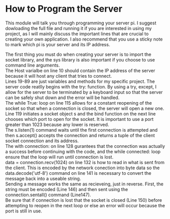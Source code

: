 # How to Program the Server
This module will talk you through programming your server pi. I suggest dowloading the full file and running it if you are interested in using my project, as I will mainly discuss the important lines that are crucial to creating your own application. I also recommend that you use a sticky note to mark which pi is your server and its IP address. 

The first thing you must do when creating your server is to import the socket library, and the sys library is also important if you choose to use command line arguments.  
The Host varialbe on line 10 should contain the IP address of the server because it will host any client that tries to connect.  
Lines 19-89 are just variables and methods for my specific project.
The server code reatlly begins with the try: function. By using a try, except, I allow for the server to be terminated by a keyboard input so that the server can be safely shut down and the error will be handled.  
The while True: loop on line 115 allows for a constant reopening of the socket so that when a connection is closed, the server will open a new one.  
Line 119 initiates a socket object s and the bind function on the next line chooses which port to open for the socket. It is important to use a port greater than 1023 because any lower is reserved.  
The s.listen(1) command waits until the first connection is attempted and then s.accept() accepts the connection and returns a tuple of the client socket connection and its address.  
The with connection: on line 128 gurantees that the connection was actually a success before continuing with the code, and the while connected: loop ensure that the loop will run until connection is lost.  
data = connection.recv(1024) on line 132 is how to read in what is sent from the client. This is encoded by the network conection into byte data so the data.decode('utf-8') command on line 141 is necessary to convert the message back into a useable string.  
Sending a message works the same as recieveing, just in reverse. First, the string must be encoded (Line 146) and then sent using the connection.sentall() command (Line147).  
Be sure that if connection is lost that the socket is closed (Line 150) before attempting to reopen in the next loop or else an error will occur because the port is still in use.

